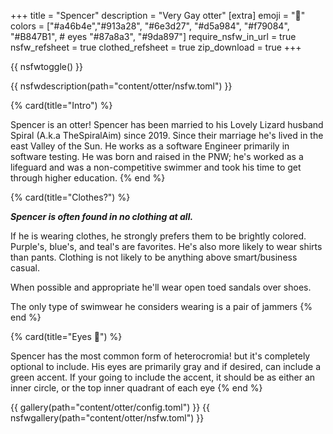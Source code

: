 +++
title = "Spencer"
description = "Very Gay otter"
[extra]
emoji = "🦦"
colors = ["#a46b4e","#913a28",
    "#6e3d27", "#d5a984",
    "#f79084", "#B847B1",
    # eyes
    "#87a8a3", "#9da897"]
require_nsfw_in_url = true
nsfw_refsheet = true
clothed_refsheet = true
zip_download = true
+++

{{ nsfwtoggle() }}

{{ nsfwdescription(path="content/otter/nsfw.toml") }}

{% card(title="Intro") %}

Spencer is an otter! Spencer has been married to his Lovely Lizard husband Spiral (A.k.a TheSpiralAim) since 2019. 
Since their marriage he's lived in the east Valley of the Sun. He works as a software Engineer primarily in software testing.
He was born and raised in the PNW; he's worked as a lifeguard and was a non-competitive swimmer and took his time to get through higher education.
{% end %}

{% card(title="Clothes?") %}

***Spencer is often found in no clothing at all.***

If he is wearing clothes, he strongly prefers them to be brightly colored. Purple's, blue's, and teal's are favorites. 
He's also more likely to wear shirts than pants. Clothing is not likely to be anything above smart/business casual.

When possible and appropriate he'll wear open toed sandals over shoes.

The only type of swimwear he considers wearing is a pair of jammers
{% end %}

{% card(title="Eyes 👀") %}

Spencer has the most common form of heterocromia!
but it's completely optional to include. His eyes are primarily gray and if desired, can include a green accent.
If your going to include the accent, it should be as either an inner circle, or the top inner quadrant of each eye
{% end %}

{{ gallery(path="content/otter/config.toml") }}
{{ nsfwgallery(path="content/otter/nsfw.toml") }}